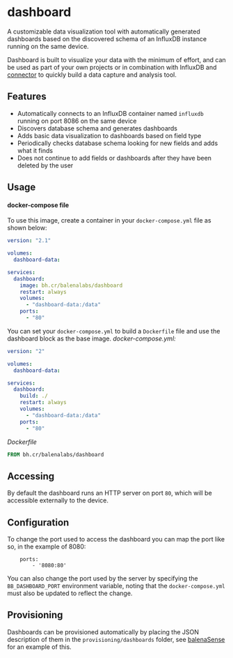 # dashboard

A customizable data visualization tool with automatically generated dashboards based on the discovered schema of an InfluxDB instance running on the same device.

Dashboard is built to visualize your data with the minimum of effort, and can be used as part of your own projects or in combination with InfluxDB and [connector](https://github.com/balena-labs-projects/connector) to quickly build a data capture and analysis tool.

## Features

- Automatically connects to an InfluxDB container named `influxdb` running on port 8086 on the same device
- Discovers database schema and generates dashboards
- Adds basic data visualization to dashboards based on field type
- Periodically checks database schema looking for new fields and adds what it finds
- Does not continue to add fields or dashboards after they have been deleted by the user

## Usage

#### docker-compose file

To use this image, create a container in your `docker-compose.yml` file as shown below:

```yaml
version: "2.1"

volumes:
  dashboard-data:

services:
  dashboard:
    image: bh.cr/balenalabs/dashboard
    restart: always
    volumes:
      - "dashboard-data:/data"
    ports:
      - "80"
```

You can set your `docker-compose.yml` to build a `Dockerfile` file and use the dashboard block as the base image.
_docker-compose.yml:_

```yaml
version: "2"

volumes:
  dashboard-data:

services:
  dashboard:
    build: ./
    restart: always
    volumes:
      - "dashboard-data:/data"
    ports:
      - "80"
```

_Dockerfile_

```dockerfile
FROM bh.cr/balenalabs/dashboard
```

## Accessing

By default the dashboard runs an HTTP server on port `80`, which will be accessible externally to the device.

## Configuration

To change the port used to access the dashboard you can map the port like so, in the example of 8080:

```
    ports:
        - '8080:80'
```

You can also change the port used by the server by specifying the `BB_DASHBOARD_PORT` environment variable, noting that the `docker-compose.yml` must also be updated to reflect the change.

## Provisioning

Dashboards can be provisioned automatically by placing the JSON description of them in the `provisioning/dashboards` folder, see [balenaSense](https://github.com/balenalabs/balena-sense) for an example of this.

